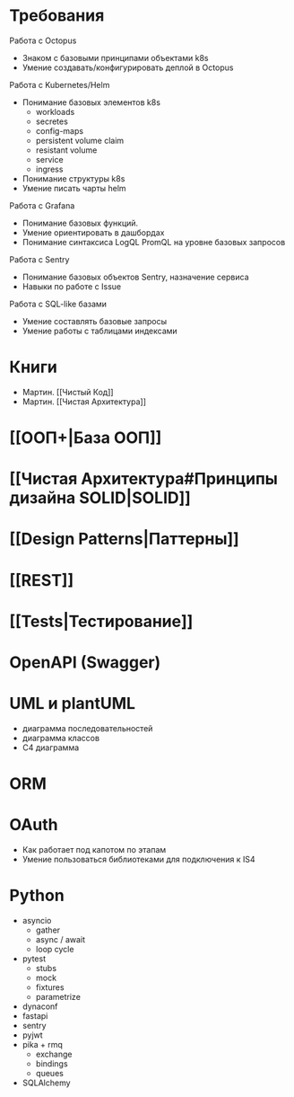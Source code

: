 # Требования

Работа с Octopus
- Знаком с базовыми принципами объектами k8s
- Умение создавать/конфигурировать деплой в Octopus

Работа с Kubernetes/Helm
- Понимание базовых элементов k8s
	- workloads
	- secretes
	- config-maps
	- persistent volume claim
	- resistant volume
	- service
	- ingress
- Понимание структуры k8s
- Умение писать чарты helm

Работа с Grafana
- Понимание базовых функций.
- Умение ориентировать в дашбордах
- Понимание синтаксиса LogQL PromQL на уровне базовых запросов

Работа с Sentry
- Понимание базовых объектов Sentry, назначение сервиса
- Навыки по работе с Issue

Работа с SQL-like базами
- Умение составлять базовые запросы
- Умение работы с таблицами индексами

# Книги
- Мартин. [[Чистый Код]]
- Мартин. [[Чистая Архитектура]]

# [[ООП+|База ООП]]

# [[Чистая Архитектура#Принципы дизайна SOLID|SOLID]]

# [[Design Patterns|Паттерны]]

# [[REST]]

# [[Tests|Тестирование]]

# OpenAPI (Swagger)

# UML и plantUML
- диаграмма последовательностей
- диаграмма классов
- С4 диаграмма

# ORM

# OAuth
- Как работает под капотом по этапам
- Умение пользоваться библиотеками для подключения к IS4

# Python

- asyncio
	- gather
	- async / await
	- loop cycle
- pytest
	- stubs
	- mock
	- fixtures
	- parametrize
- dynaconf
- fastapi
- sentry
- pyjwt
- pika + rmq
	- exchange
	- bindings
	- queues
- SQLAlchemy